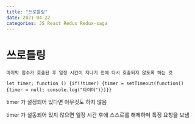```yaml
---
title: "쓰로틀링"
date: 2021-04-22
categories: JS React Redux Redux-saga
---
```


# 쓰로틀링

    마지막 함수가 호출된 후 일정 시간이 지나기 전에 다시 호출되지 않도록 하는 것

`let timer; function () {if(!timer) {timer = setTimeout(function(){timer = null; console.log("타이머")})}}`

timer 가 설정되어 있다면 아무것도 하지 않음

timer 가 설동되어 있지 않으면 일정 시간 후에 스스로를 해제하며 특정 요청을 보냄
